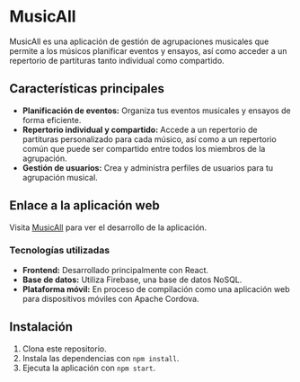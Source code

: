 # MusicAll

MusicAll es una aplicación de gestión de agrupaciones musicales que permite a los músicos planificar eventos y ensayos, así como acceder a un repertorio de partituras tanto individual como compartido.

## Características principales

- **Planificación de eventos:** Organiza tus eventos musicales y ensayos de forma eficiente.
- **Repertorio individual y compartido:** Accede a un repertorio de partituras personalizado para cada músico, así como a un repertorio común que puede ser compartido entre todos los miembros de la agrupación.
- **Gestión de usuarios:** Crea y administra perfiles de usuarios para tu agrupación musical.

## Enlace a la aplicación web

Visita [MusicAll](https://musicall.web.app) para ver el desarrollo de la aplicación.

### Tecnologías utilizadas

- **Frontend:** Desarrollado principalmente con React.
- **Base de datos:** Utiliza Firebase, una base de datos NoSQL.
- **Plataforma móvil:** En proceso de compilación como una aplicación web para dispositivos móviles con Apache Cordova.

## Instalación

1. Clona este repositorio.
2. Instala las dependencias con `npm install`.
3. Ejecuta la aplicación con `npm start`.

